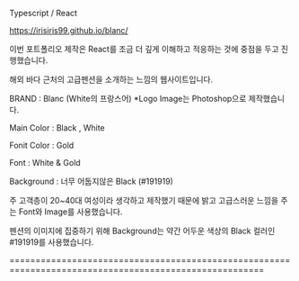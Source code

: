 Typescript / React

https://irisiris99.github.io/blanc/

이번 포트폴리오 제작은 React를 조금 더 깊게 이해하고 적응하는 것에 중점을 두고 진행했습니다.

해외 바다 근처의 고급펜션을 소개하는 느낌의 웹사이트입니다.

BRAND : Blanc (White의 프랑스어)
*Logo Image는 Photoshop으로 제작했습니다.

Main Color : Black , White

Fonit Color : Gold

Font : White & Gold

Background : 너무 어둡지않은 Black (#191919)

주 고객층이 20~40대 여성이라 생각하고 제작했기 때문에 밝고 고급스러운 느낌을 주는 Font와 Image를 사용했습니다.

펜션의 이미지에 집중하기 위해 Background는 약간 어두운 색상의 Black 컬러인 #191919를 사용했습니다.

=======================================================================================================
